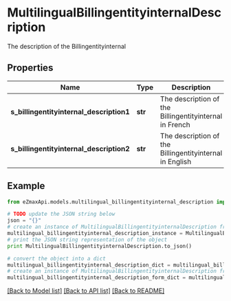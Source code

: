 # MultilingualBillingentityinternalDescription

The description of the Billingentityinternal

## Properties
Name | Type | Description | Notes
------------ | ------------- | ------------- | -------------
**s_billingentityinternal_description1** | **str** | The description of the Billingentityinternal in French | [optional] 
**s_billingentityinternal_description2** | **str** | The description of the Billingentityinternal in English | [optional] 

## Example

```python
from eZmaxApi.models.multilingual_billingentityinternal_description import MultilingualBillingentityinternalDescription

# TODO update the JSON string below
json = "{}"
# create an instance of MultilingualBillingentityinternalDescription from a JSON string
multilingual_billingentityinternal_description_instance = MultilingualBillingentityinternalDescription.from_json(json)
# print the JSON string representation of the object
print MultilingualBillingentityinternalDescription.to_json()

# convert the object into a dict
multilingual_billingentityinternal_description_dict = multilingual_billingentityinternal_description_instance.to_dict()
# create an instance of MultilingualBillingentityinternalDescription from a dict
multilingual_billingentityinternal_description_form_dict = multilingual_billingentityinternal_description.from_dict(multilingual_billingentityinternal_description_dict)
```
[[Back to Model list]](../README.md#documentation-for-models) [[Back to API list]](../README.md#documentation-for-api-endpoints) [[Back to README]](../README.md)


